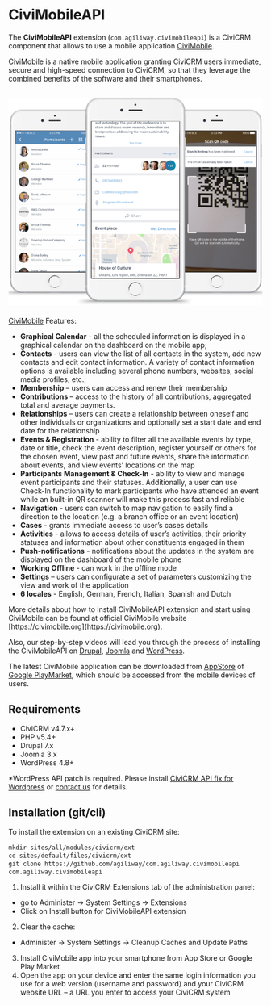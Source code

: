 # CiviMobileAPI

The **CiviMobileAPI** extension (`com.agiliway.civimobileapi`) is a CiviCRM component that allows to use a mobile application [CiviMobile](https://civimobile.org).

[CiviMobile](https://civimobile.org) is a native mobile application granting CiviCRM users immediate, secure and high-speed connection to CiviCRM, so that they leverage the combined benefits of the software and their smartphones.

## ![Screenshot](./img/civimobileapi.png)

[CiviMobile](https://civimobile.org) Features:

- **Graphical Calendar** - all the scheduled information is displayed in a graphical calendar on the dashboard on the mobile app;  
- **Contacts** - users can view the list of all contacts in the system, add new contacts and edit contact information. A variety of contact information options is available including several phone numbers, websites, social media profiles, etc.;     
- **Membership** – users can access and renew their membership 
- **Contributions** – access to the history of all contributions, aggregated total and average payments.   
- **Relationships** – users can create a relationship between oneself and other individuals or organizations and optionally set a start date and end date for the relationship
- **Events & Registration** - ability to filter all the available events by type, date or title, check the event description, register yourself or others for the chosen event, view past and future events, share the information about events, and view events’ locations on the map
- **Participants Management & Check-In** - ability to view and manage event participants and their statuses. Additionally, a user can use Check-In functionality to mark participants who have attended an event while an built-in QR scanner will make this process fast and reliable 
- **Navigation** - users can switch to map navigation to easily find a direction to the location (e.g. a branch office or an event location)
- **Cases** - grants immediate access to user’s cases details
- **Activities** - allows to access details of user’s activities, their priority statuses and information about other constituents engaged in them
- **Push-notifications** - notifications about the updates in the system are displayed on the dashboard of the mobile phone
- **Working Offline** - can work in the offline mode
- **Settings** – users can configurate a set of parameters customizing the view and work of the application
- **6 locales** - English, German, French, Italian, Spanish and Dutch


More details about how to install CiviMobileAPI extension and start using CiviMobile can be found at official CiviMobile website [https://civimobile.org](https://civimobile.org).   

Also, our step-by-step videos will lead you through the process of installing the CiviMobileAPI on [Drupal](https://www.youtube.com/watch?v=jNVMLSfU1ug), [Joomla](https://www.youtube.com/watch?v=mli8HkxVu60) and [WordPress](https://www.youtube.com/watch?v=mDjHEglfVT4&t=4s).    

The latest CiviMobile application can be downloaded from [AppStore](https://itunes.apple.com/us/app/civimobile/id1404824793?mt=8) of [Google PlayMarket](https://play.google.com/store/apps/details?id=com.agiliway.civimobile), which should be accessed from the mobile devices of users.  


## Requirements

- CiviCRM v4.7.x+
- PHP v5.4+
- Drupal 7.x
- Joomla 3.x
- WordPress 4.8+

*WordPress API patch is required. Please install [CiviCRM API fix for Wordpress](https://github.com/mecachisenros/civicrm-wp-rest) or [contact us](mailto:civicrm@agiliway.com) for details.

## Installation (git/cli)

To install the extension on an existing CiviCRM site:

```
mkdir sites/all/modules/civicrm/ext
cd sites/default/files/civicrm/ext
git clone https://github.com/agiliway/com.agiliway.civimobileapi com.agiliway.civimobileapi
```

1. Install it within the CiviCRM Extensions tab of the administration panel:

- go to Administer -> System Settings -> Extensions
- Click on Install button for CiviMobileAPI extension

2. Clear the cache:

- Administer -> System Settings -> Cleanup Caches and Update Paths

3. Install CiviMobile app into your smartphone from App Store or Google Play Market
4. Open the app on your device and enter the same login information you use for a web version (username and password) and your CiviCRM website URL – a URL you enter to access your CiviCRM system
